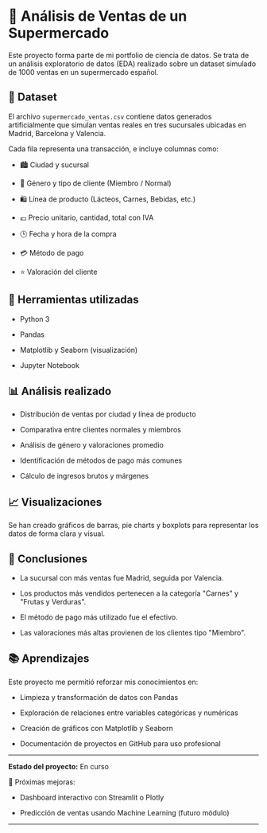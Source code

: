 # 🛒 Análisis de Ventas de un Supermercado



Este proyecto forma parte de mi portfolio de ciencia de datos. Se trata de un análisis exploratorio de datos (EDA) realizado sobre un dataset simulado de 1000 ventas en un supermercado español.



## 📁 Dataset



El archivo `supermercado_ventas.csv` contiene datos generados artificialmente que simulan ventas reales en tres sucursales ubicadas en Madrid, Barcelona y Valencia.  

Cada fila representa una transacción, e incluye columnas como:



- 🏙️ Ciudad y sucursal

- 👤 Género y tipo de cliente (Miembro / Normal)

- 🛍️ Línea de producto (Lácteos, Carnes, Bebidas, etc.)

- 💶 Precio unitario, cantidad, total con IVA

- 🕒 Fecha y hora de la compra

- 💳 Método de pago

- ⭐ Valoración del cliente



## 🧪 Herramientas utilizadas



- Python 3

- Pandas

- Matplotlib y Seaborn (visualización)

- Jupyter Notebook



## 📊 Análisis realizado



- Distribución de ventas por ciudad y línea de producto

- Comparativa entre clientes normales y miembros

- Análisis de género y valoraciones promedio

- Identificación de métodos de pago más comunes

- Cálculo de ingresos brutos y márgenes



## 📈 Visualizaciones



Se han creado gráficos de barras, pie charts y boxplots para representar los datos de forma clara y visual.



## 📌 Conclusiones



- La sucursal con más ventas fue Madrid, seguida por Valencia.

- Los productos más vendidos pertenecen a la categoría "Carnes" y "Frutas y Verduras".

- El método de pago más utilizado fue el efectivo.

- Las valoraciones más altas provienen de los clientes tipo "Miembro".



## 📚 Aprendizajes



Este proyecto me permitió reforzar mis conocimientos en:

- Limpieza y transformación de datos con Pandas

- Exploración de relaciones entre variables categóricas y numéricas

- Creación de gráficos con Matplotlib y Seaborn

- Documentación de proyectos en GitHub para uso profesional



---



**Estado del proyecto:** En curso  

📌 Próximas mejoras:

- Dashboard interactivo con Streamlit o Plotly

- Predicción de ventas usando Machine Learning (futuro módulo)



---



